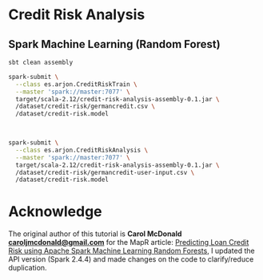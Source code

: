# Credit Risk Analysis
## Spark Machine Learning (Random Forest) 



```bash
sbt clean assembly

spark-submit \
  --class es.arjon.CreditRiskTrain \
  --master 'spark://master:7077' \
  target/scala-2.12/credit-risk-analysis-assembly-0.1.jar \
  /dataset/credit-risk/germancredit.csv \
  /dataset/credit-risk.model
    


spark-submit \
  --class es.arjon.CreditRiskAnalysis \
  --master 'spark://master:7077' \
  target/scala-2.12/credit-risk-analysis-assembly-0.1.jar \
  /dataset/credit-risk/germancredit-user-input.csv \
  /dataset/credit-risk.model
```

# Acknowledge
The original author of this tutorial is **Carol McDonald <caroljmcdonald@gmail.com>** for the MapR article: [Predicting Loan Credit Risk using Apache Spark Machine Learning Random Forests](https://mapr.com/blog/predicting-loan-credit-risk-using-apache-spark-machine-learning-random-forests/), 
I updated the API version (Spark 2.4.4) and made changes on the code to clarify/reduce duplication.  

